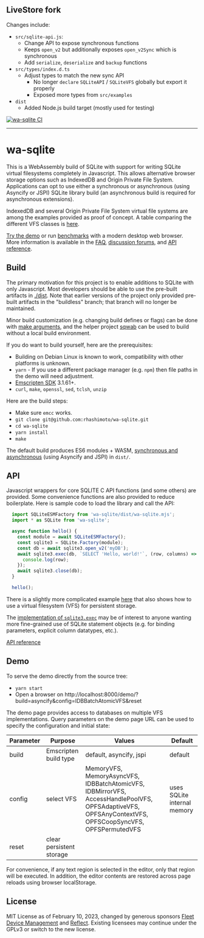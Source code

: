 ## LiveStore fork

Changes include:

- `src/sqlite-api.js`:
	- Change API to expose synchronous functions
	- Keeps `open_v2` but additionally exposes `open_v2Sync` which is synchronous
	- Add `serialize`, `deserialize` and `backup` functions
- `src/types/index.d.ts`
  - Adjust types to match the new sync API
	- No longer `declare` `SQLiteAPI` / `SQLiteVFS` globally but export it properly
	- Exposed more types from `src/examples`
- `dist`
  - Added Node.js build target (mostly used for testing)

[![wa-sqlite CI](https://github.com/rhashimoto/wa-sqlite/actions/workflows/ci.yml/badge.svg?branch=breaking-changes)](https://github.com/rhashimoto/wa-sqlite/actions/workflows/ci.yml?branch=breaking-changes)

---

# wa-sqlite
This is a WebAssembly build of SQLite with support for writing SQLite virtual filesystems completely in Javascript. This allows alternative browser storage options such as IndexedDB and Origin Private File System. Applications can opt to use either a synchronous or asynchronous (using Asyncify or JSPI) SQLite library build (an asynchronous build is required for asynchronous extensions).

IndexedDB and several Origin Private File System virtual file systems are among the examples provided as proof of concept. A table comparing the different VFS classes is [here](https://github.com/rhashimoto/wa-sqlite/tree/master/src/examples#vfs-comparison).

[Try the demo](https://rhashimoto.github.io/wa-sqlite/demo/?build=asyncify&config=IDBBatchAtomicVFS&reset) or run [benchmarks](https://rhashimoto.github.io/wa-sqlite/demo/benchmarks/?config=asyncify,IDBBatchAtomicVFS;asyncify,IDBMirrorVFS;default,AccessHandlePoolVFS;default,OPFSCoopSyncVFS;asyncify,OPFSAdaptiveVFS;asyncify,OPFSPermutedVFS) with a modern desktop web browser. More information is available in the [FAQ](https://github.com/rhashimoto/wa-sqlite/issues?q=is%3Aissue+label%3Afaq+), [discussion forums](https://github.com/rhashimoto/wa-sqlite/discussions), and [API reference](https://rhashimoto.github.io/wa-sqlite/docs/).

## Build
The primary motivation for this project is to enable additions to SQLite with only Javascript. Most developers should be able to use the pre-built artifacts in
[./dist](https://github.com/rhashimoto/wa-sqlite/tree/master/dist).
Note that earlier versions of the project only provided pre-built artifacts in the
"buildless" branch; that branch will no longer be maintained.

Minor build customization (e.g. changing build defines or flags) can be done with [make arguments](https://github.com/rhashimoto/wa-sqlite/discussions/128), and the helper project [sqwab](https://github.com/rhashimoto/sqwab) can be used to build without a local build environment.

If you do want to build yourself, here are the prerequisites:

* Building on Debian Linux is known to work, compatibility with other platforms is unknown.
* `yarn` - If you use a different package manager (e.g. `npm`) then file paths in the demo will need adjustment.
* [Emscripten SDK](https://emscripten.org/docs/getting_started/downloads.html) 3.1.61+.
* `curl`, `make`, `openssl`, `sed`, `tclsh`, `unzip`

Here are the build steps:
* Make sure `emcc` works.
* `git clone git@github.com:rhashimoto/wa-sqlite.git`
* `cd wa-sqlite`
* `yarn install`
* `make`

The default build produces ES6 modules + WASM, [synchronous and asynchronous](https://github.com/rhashimoto/wa-sqlite/issues/7) (using Asyncify and JSPI) in `dist/`.

## API
Javascript wrappers for core SQLITE C API functions (and some others) are provided. Some convenience functions are also provided to reduce boilerplate. Here is sample code to load the library and call the API:

```javascript
  import SQLiteESMFactory from 'wa-sqlite/dist/wa-sqlite.mjs';
  import * as SQLite from 'wa-sqlite';

  async function hello() {
    const module = await SQLiteESMFactory();
    const sqlite3 = SQLite.Factory(module);
    const db = await sqlite3.open_v2('myDB');
    await sqlite3.exec(db, `SELECT 'Hello, world!'`, (row, columns) => {
      console.log(row);
    });
    await sqlite3.close(db);
  }

  hello();
```

There is a slightly more complicated example [here](https://github.com/rhashimoto/wa-sqlite/tree/master/demo/hello) that also shows how to use a virtual filesystem (VFS) for persistent storage.

The [implementation of `sqlite3.exec`](https://github.com/rhashimoto/wa-sqlite/blob/eb6e62584b2864d5029f51c6afe155d71ba0caa8/src/sqlite-api.js#L409-L418) may be of interest to anyone wanting more fine-grained use of SQLite statement objects (e.g. for binding parameters, explicit column datatypes, etc.).

[API reference](https://rhashimoto.github.io/wa-sqlite/docs/)

## Demo
To serve the demo directly from the source tree:
* `yarn start`
* Open a browser on http://localhost:8000/demo/?build=asyncify&config=IDBBatchAtomicVFS&reset

The demo page provides access to databases on multiple VFS implementations. Query parameters on the demo page URL can be used to specify the configuration and initial state:

| Parameter | Purpose | Values | Default |
|----|----|----|----|
| build | Emscripten build type | default, asyncify, jspi | default |
| config | select VFS | MemoryVFS, MemoryAsyncVFS, IDBBatchAtomicVFS, IDBMirrorVFS, AccessHandlePoolVFS, OPFSAdaptiveVFS, OPFSAnyContextVFS, OPFSCoopSyncVFS, OPFSPermutedVFS | uses SQLite internal memory |
| reset | clear persistent storage | | |

For convenience, if any text region is selected in the editor, only that region will be executed. In addition, the editor contents are restored across page reloads using browser localStorage.

## License
MIT License as of February 10, 2023, changed by generous sponsors
[Fleet Device Management](https://fleetdm.com/) and [Reflect](https://reflect.app/).
Existing licensees may continue under the GPLv3 or switch to the new license.
